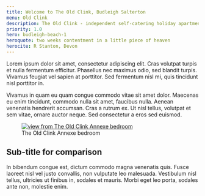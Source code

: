 ```yaml
---
title: Welcome to The Old Clink, Budleigh Salterton
menu: Old Clink
description: The Old Clink - independent self-catering holiday apartments in Budleigh Salterton, East Devon, UK.
priority: 1.0
hero: budleigh-beach-1
heroquote: two weeks contentment in a little piece of heaven
herocite: R Stanton, Devon
---
```


Lorem ipsum dolor sit amet, consectetur adipiscing elit. Cras volutpat turpis et nulla fermentum efficitur. Phasellus nec maximus odio, sed blandit turpis. Vivamus feugiat vel sapien at porttitor. Sed fermentum nisl mi, quis tincidunt nisl porttitor in.

Vivamus in quam eu quam congue commodo vitae sit amet dolor. Maecenas eu enim tincidunt, commodo nulla sit amet, faucibus nulla. Aenean venenatis hendrerit accumsan. Cras a rutrum ex. Ut nisl tellus, volutpat et sem vitae, ornare auctor neque. Sed consectetur a eros sed euismod.

<figure>

  <a href="[root]images/annexe-bedroom-1.jpg" class="progressive replace">
    <img src="[root]images/preview/annexe-bedroom-1.jpg" alt="view from The Old Clink Annexe bedroom" class="preview" />
  </a>

  <figcaption>The Old Clink Annexe bedroom</figcaption>

</figure>

## Sub-title for comparison

In bibendum congue est, dictum commodo magna venenatis quis. Fusce laoreet nisl vel justo convallis, non vulputate leo malesuada. Vestibulum nisl tellus, ultricies ut finibus in, sodales et mauris. Morbi eget leo porta, sodales ante non, molestie enim.
